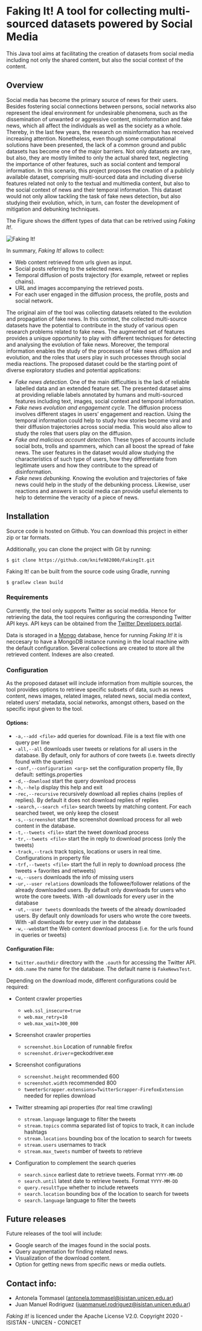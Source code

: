 # Faking It! A tool for collecting multi-sourced datasets powered by Social Media

This Java tool aims at facilitating the creation of datasets from social media including not only the shared content, but also the social context of the content. 

## Overview

Social media has become the primary source of news for their users. Besides fostering social connections between persons, social networks also represent the ideal environment for undesirable phenomena, such as the dissemination of unwanted or aggressive content, misinformation and fake news, which all affect the individuals as well as the society as a whole. Thereby, in the last few years, the research on misinformation has received increasing attention. Nonetheless, even though some computational solutions have been presented, the lack of a common ground and public datasets has become one of the major barriers. Not only datasets are rare, but also, they are mostly limited to only the actual shared text, neglecting the importance of other features, such as social content and temporal information. In this scenario, this project proposes the creation of a publicly available dataset, comprising multi-sourced data and including diverse features related not only to the textual and multimedia content, but also to the social context of news and their temporal information. This dataset would not only allow tackling the task of fake news detection, but also studying their evolution, which, in turn, can foster the development of mitigation and debunking techniques. 

The Figure shows the diffent types of data that can be retrived using *Faking It!*. 

![Faking It!](https://i.ibb.co/Sdg2jsN/fakingit.png)

In summary, *Faking It!* allows to collect:

* Web content retrieved from urls given as input.
* Social posts referring to the selected news.
* Temporal diffusion of posts trajectory (for example, retweet or replies chains).
* URL and images accompanying the retrieved posts.
* For each user engaged in the diffusion process, the profile, posts and social network.

The original aim of the tool was collecting datasets related to the evolution and propagation of fake news. In this context, the collected multi-source datasets have the potential to contribute in the study of various open research problems related to fake news. The augmented set of features provides a unique opportunity to play with different techniques for detecting and analysing the evolution of fake news. Moreover, the temporal information enables the study of the processes of fake news diffusion and evolution, and the roles that users play in such processes through social media reactions. The proposed dataset could be the starting point of diverse exploratory studies and potential applications:
* *Fake news detection.* One of the main difficulties is the lack of reliable labelled data and an extended feature set. The presented dataset aims at providing reliable labels annotated by humans and multi-sourced features including text, images, social context and temporal information.
* *Fake news evolution and engagement cycle.* The diffusion process involves different stages in users’ engagement and reaction. Using the temporal information could help to study how stories become viral and their diffusion trajectories across social media. This would also allow to study the roles that users play on the diffusion.
* *Fake and malicious account detection.* These types of accounts include social bots, trolls and spammers, which can all boost the spread of fake news. The user features in the dataset would allow studying the characteristics of such type of users, how they differentiate from legitimate users and how they contribute to the spread of disinformation.
* *Fake news debunking.* Knowing the evolution and trajectories of fake news could help in the study of the debunking process. Likewise, user reactions and answers in social media can provide useful elements to help to determine the veracity of a piece of news.


## Installation

Source code is hosted on Github. You can download this project in either zip or tar formats.

Additionally, you can clone the project with Git by running:
```
$ git clone https://github.com/knife982000/FakingIt.git
```

Faking It! can be built from the source code using Gradle, running
```
$ gradlew clean build
```

### Requirements

Currently, the tool only supports Twitter as social meddia. Hence for retrieving the data, the tool requires configuring the corresponding Twitter API keys. API keys can be obtained from the [Twitter Developers portal](https://developer.twitter.com/en/docs/basics/authentication/guides/access-tokens.html).

Data is storaged in a [Mongo](https://www.mongodb.com/) database, hence for running *Faking It!* it is neccesary to have a MongoDB instance running in the local machine with the default configuration. Several collections are created to store all the retrieved content. Indexes are also created.

### Configuration

As the proposed dataset will include information from multiple sources, the tool provides options to retrieve specific subsets of data, such as news content, news images, related images, related news, social media context, related users’ metadata, social networks, amongst others, based on the specific input given to the tool. 

#### Options:

*  ``-a,--add <file>`` add queries for download. File is a text file with one query per line
*  ``-all,--all``  downloads user tweets or relations for all users in the database. By default, only for authors of core tweets (i.e. tweets directly found with the queries)
*  ``-conf,--configuration <arg>`` set the configuration property file, By default: settings.properties
*  ``-d,--download`` start the query download process
*  ``-h,--help`` display this help and exit
*  ``-rec,--recursive`` recursively download all replies chains (replies of replies). By default it does not download replies of replies
*  ``-search,--search <file>`` search tweets by matching content. For each searched tweet, we only keep the closest
*  ``-s,--screenshot`` start the screenshot download process for all web content in the database.
*  ``-t,--tweets <file>`` start the tweet download process
*  ``-tr,--tweets <file>`` start the in reply to download process (only the tweets)
*  ``-track,--track`` track topics, locations or users in real time. Configurations in property file
*  ``-trf,--tweets <file>`` start the full in reply to download process (the tweets + favorites and retweets)
*  ``-u,--users`` downloads the info of missing users 
 *  ``-ur,--user relations``  downloads the followee/follower relations of the already downloaded users. By default only downloads for users who wrote the core tweets. With -all downloads for every user in the database
 *  ``-ut,--user tweets`` downloads the tweets of the already downloaded users. By default only downloads for users who wrote the core tweets. With -all downloads for every user in the database
 *  ``-w,--web``start the Web content download process (i.e. for the urls found in queries or tweets)
 
#### Configuration File:

* ``twitter.oauthdir`` directory with the ``.oauth`` for accessing the Twitter API.
* ``ddb.name`` the name for the database. The default name is ``FakeNewsTest``.

Depending on the download mode, different configurations could be required:

* Content crawler properties
  * ``web.ssl_insecure=true``
  * ``web.max_retry=10``
  * ``web.max_wait=300_000``

* Screenshot crawler properties
  * ``screenshot.bin`` Location of runnable firefox
  * ``screenshot.driver``=geckodriver.exe

* Screenshot configurations
  * ``screenshot.height`` recommended 600
  * ``screenshot.width`` recommended 800
  * ``tweeterScrapper.extensions=TwitterScrapper-FirefoxExtension`` needed for replies download

* Twitter streaming api properties (for real time crawling)
  * ``stream.language`` language to filter the tweets
  * ``stream.topics`` comma separated list of topics to track, it can include hashtags
  * ``stream.locations`` bounding box of the location to search for tweets
  * ``stream.users`` usernames to track
  * ``stream.max_tweets`` number of tweets to retrieve

* Configuration to complement the search queries
  * ``search.since`` earliest date to retrieve tweets. Format ``YYYY-MM-DD``
  * ``search.until`` latest date to retrieve tweets. Format ``YYYY-MM-DD``
  * ``query.resultType`` whether to include retweets
  * ``search.location`` bounding box of the location to search for tweets
  * ``search.language`` language to filter the tweets

## Future releases

Future releases of the tool will include:
* Google search of the images found in the social posts.
* Query augmentation for finding related news.
* Visualization of the download content.
* Option for getting news from specific news or media outlets.

## Contact info:

* Antonela Tommasel ([antonela.tommasel@isistan.unicen.edu.ar](mailto:antonela.tommasel@isistan.unicen.edu.ar))
* Juan Manuel Rodriguez ([juanmanuel.rodriguez@isistan.unicen.edu.ar](mailto:juanmanuel.rodriguez@isistan.unicen.edu.ar))

*Faking it!* is licenced under the Apache License V2.0. Copyright 2020 - ISISTAN - UNICEN - CONICET
